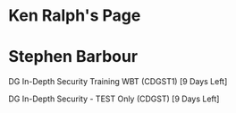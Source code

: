 # Ken Ralph's Page


# Stephen Barbour

DG In-Depth Security Training WBT (CDGST1) [9 Days Left]


DG In-Depth Security - TEST Only (CDGST) [9 Days Left]
